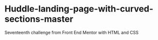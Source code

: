 # Huddle-landing-page-with-curved-sections-master
Seventeenth challenge from Front End Mentor with HTML and CSS
